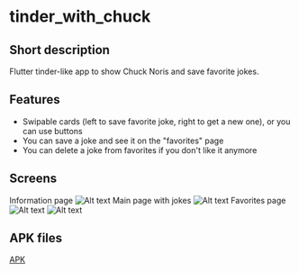 # tinder_with_chuck
## Short description
Flutter tinder-like app to show Chuck Noris and save favorite jokes.
## Features
* Swipable cards (left to save favorite joke, right to get a new one), or you can use buttons
* You can save a joke and see it on the "favorites" page
* You can delete a joke from favorites if you don't like it anymore 

## Screens 
Information page
![Alt text](/images/info_page.png )
Main page with jokes 
![Alt text](/images/main_page.png )
Favorites page
![Alt text](/images/empty_favorites.png )
![Alt text](/images/favorites_page.png )

## APK files
[APK](/build/app/outputs/flutter-apk/)





